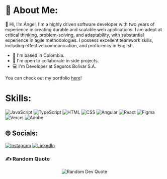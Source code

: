 # 💫 About Me:

👋 Hi, I’m Ángel, I'm a highly driven software developer with two years of experience in creating durable and scalable web applications. I am adept at critical thinking, problem-solving, and adaptability, with substantial experience in agile methodologies. I possess excellent teamwork skills, including effective communication, and proficiency in English.

* 📍 I'm based in Colombia.
* 👀 I'm open to collaborate in side projects.
* 💻 I'm Developer at Seguros Bolivar S.A.


You can check out my portfolio [here]([url](https://portfolio-nextjs-angel.vercel.app/))!

# Skills:
![JavaScript](https://img.shields.io/badge/javascript-%23323330.svg?style=for-the-badge&logo=javascript&logoColor=%23F7DF1E) 
![TypeScript](https://img.shields.io/badge/typescript-%23007ACC.svg?style=for-the-badge&logo=typescript&logoColor=white) 
![HTML](https://img.shields.io/badge/html-%23E34F26.svg?style=for-the-badge&logo=html5&logoColor=white) 
![CSS](https://img.shields.io/badge/css-%231572B6.svg?style=for-the-badge&logo=css3&logoColor=white) 
![Angular](https://img.shields.io/badge/angular-%23DD0031.svg?style=for-the-badge&logo=angular&logoColor=white) 
![React](https://img.shields.io/badge/react-%2320232a.svg?style=for-the-badge&logo=react&logoColor=%2361DAFB) 
![Figma](https://img.shields.io/badge/figma-%23F24E1E.svg?style=for-the-badge&logo=figma&logoColor=white) 
![Vercel](https://img.shields.io/badge/vercel-%23000000.svg?style=for-the-badge&logo=vercel&logoColor=white) 
![Adobe](https://img.shields.io/badge/adobe-%23FF0000.svg?style=for-the-badge&logo=adobe&logoColor=white)

## 🌐 Socials:
[![Instagram](https://img.shields.io/badge/Instagram-%23E4405F.svg?logo=Instagram&logoColor=white)](https://instagram.com/angeeelvega/) [![LinkedIn](https://img.shields.io/badge/LinkedIn-%230077B5.svg?logo=linkedin&logoColor=white)](https://linkedin.com/in/angelvega1/) 


### ✍️ Random Quote
<div align="center">
  <img src="https://quotes-github-readme.vercel.app/api?type=horizontal&theme=radical" alt="Random Dev Quote" />
</div>

